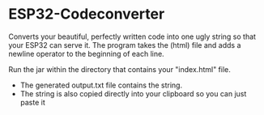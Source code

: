# ESP32-Codeconverter
Converts your beautiful, perfectly written code into one ugly string so that your ESP32 can serve it.
The program takes the (html) file and adds a newline operator to the beginning of each line.

Run the jar within the directory that contains your "index.html" file.
- The generated output.txt file contains the string.
- The string is also copied directly into your clipboard so you can just paste it
